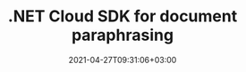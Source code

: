 ---
############################# Static ############################
layout: "product"
date: 2021-04-27T09:31:06+03:00
draft: false

product: "Rewriter"
product_tag: "rewriter"
platform: ".NET"
platform_tag: "net"

############################# Head ############################
head_title: "Paraphrase texts and documents in your .NET applications"
head_description: "Create .NET applications based on GroupDocs.Rewriter API focusing on business logic rather than the technical details."

############################# Header ############################
title: ".NET Cloud SDK for document paraphrasing"
description: "Create .NET applications based on GroupDocs.Rewriter API focusing on business logic rather than the technical details."
button:
    enable: true

############################# SubMenu ############################
submenu:
    enable: true
    
    left:
        img_alt: "GroupDocs.Rewriter Cloud SDK for .NET"
        image: "/sdk/272x272/groupdocs_rewriter-for-net.png"
        product: "GroupDocs.Rewriter"
        platform: ".NET"

    middle:
        button:
            # button loop
            - link: "#overview"
              text: "Overview"

            # button loop
            - link: "#features"
              text: "Features"


            # button loop
            - link: "https://docs.groupdocs.cloud/rewriter/release-notes/"
              text: "Release Notes"

            # button loop
            - link: "https://purchase.groupdocs.cloud/pricing"
              text: "Pricing"

    right:
        link_download: "https://github.com/groupdocs-rewriter-cloud/"
        link_learn: "https://docs.groupdocs.cloud/rewriter/"
        link_buy: "https://purchase.groupdocs.cloud/buy"

############################# Overview ############################
overview:
    enable: true
    content: |
      GroupDocs.Rewriter is an easy-to-use and versatile online service for rephrasing the texts with full preservation of the meaning. Its advanced AI reads and understands the text and then rephrases it in various wordings, providing a plagiarism-free result without losing the original meaning. While the background process is very complex and resource-intensive, you do not have to worry about formulas, machine learning, and load – our cloud services do all the work.

      This SDK greatly simplifies the interaction of .NET code with GroupDocs.Rewriter Cloud services, allowing you to focus on business logic rather than the technical details. It handles all the routine operations such as establishing connections, sending API requests, and parsing responses, wrapping all these tasks into a few simple methods that can be used in any .NET application. The .NET SDK, demo applications, documentation, and examples are open source distributed under the MIT license. You can use them for any purpose and change any part of the code.
    tabs:
      enable: true
      
      ## TAB ONE ##
      tab_one:
        description: |
          Main capabilities of GroupDocs.Rewriter Cloud
      
        left:
          enable: true
          icon: "fas fa-crop"
          title: "Supported content"
          content: |
            * Plain text
            * Microsoft Office
            * OpenOffice
            * PDF
        right:
          enable: true
          icon: "fas fa-file-alt"
          title: "Supported languages"
          content: |
            * Arabic
            * English
            * Russian
            * Ukrainian
      
      ## TAB TWO ##
      tab_two:
        description: |
          GroupDocs.Rewriter Cloud supports most popular document formats

        left:
          enable: true
          table:
            # table loop
            - title: "Office documents"
              content: |
                * **Microsoft Word**
                * **OpenDocument**
                * **RTF**
                
        right:
          enable: true
          table:
            # table loop
            - title: "Other formats"
              content: |
                * **PDF**
                * **TXT**

        


      ## TAB THREE ##
      tab_three:
        description: |
          GroupDocs.Rewriter Cloud for .NET works on any device or platform with Internet connection
      
        left:
          enable: true
          table:
            # table loop
            - icon: "fab fa-windows"
              title: "Operating Systems"
              content: |
                * Microsoft Windows Desktop
                * Microsoft Windows Server
                * Linux
                * MacOS

            # table loop
            - icon: "fas fa-code"
              title: "Supported Frameworks"
              content: |
                * Java 7 (1.7) and above

        right:
          enable: true
          table:
            # table loop
            - icon: "fas fa-cogs"
              title: "Development Environments"
              content: |
                * NetBeans
                * IntelliJ IDEA
                * Eclipse
            # table loop
            - icon: "fas fa-tools"
              title: "Build Automation Tool"
              content: |
                * Maven

############################# Features ############################
features:
    enable: true
    title: "Advanced Document Rewriting REST API Features"

    feature:
      # feature loop
      # feature loop
      - icon: "fas fa-language"
        content: "Creates unique content while fully preserving the original message"

      # feature loop
      - icon: "fas fa-file"
        content: "Supports Microsoft Office, OpenOffice and PDF documents without additional software"

      # feature loop
      - icon: "fas fa-random"
        content: "Converts paraphrased documents to different formats"
      
      # feature loop
      - icon: "fas fa-link"
        content: "Processes files from URLs and public repositories"
        
      # feature loop
      - icon: "fas fa-mobile"
        content: "Works on any device and platform, including smartphones"
        
      # feature loop
      - icon: "fas fa-list"
        content: "API explorer based on Swagger collection"
            
    more_feature:
      # more_feature_loop
      - title: "Quick start with document rewriting REST API"
        content: "GroupDocs.Rewriter Cloud API for .NET comes with detailed developer guides and live code examples for all major programming languages to start working with paraphrasing features in no time. Simply create a free account at GroupDocs Cloud, get APP SID & Key information to communicate with GroupDocs Cloud API and you are ready to use the SDK."

      # more_feature_loop
      - title: "Rewrite Word document - .NET"
        content: |
          
          
          ```cs
            //Get your App SID, App Key and Storage Name at https://dashboard.groupdocs.cloud (free registration is required).

            public FileResponse RewriteDocument(Configuration conf)
            {    
                string name = "test.docx";
                string folder = "";
                string language = "en";
                string format = "docx";
                string storage = "First Storage";
                string saveFile = "translation.docx";
                string savePath = "";
                
                RewriterApi api = new RewriterApi(conf);
                RewriteDocumentRequest request = api.CreateDocumentRequest(name, folder, language, format, storage, saveFile, savePath, masters, elements);
                FileResponse response = api.RunRewritingTask(request);
                return response;
            }
          ```
      # more_feature_loop
      - title: "Any language, platform and storage service provider"
        content: "GroupDocs.Rewriter Cloud is a REST API that can easily be integrated with any language or platform, capable to manage HTTP requests and responses. It supports all popular cloud storage services such as Google Cloud, Drive, DropBox and Amazon S3 to interact without any dependencies."

      # more_feature_loop
      - title: "Rewrite plain text - .NET"
        content: |
          
          
          ```cs
            //Get your App SID, App Key and Storage Name at https://dashboard.groupdocs.cloud (free registration is required).

            public TextResponse TranslateText(Configuration conf)
            {
                string language = "en";
                string text = "The client’s mission is to make the world a healthier place and to make traveling and visiting public places safer and more comfortable for people.";
                
                RewriterApi api = new RewriterApi(conf);
                RewriteTextRequest request = api.CreateTextRequest(language, text);
                TextResponse response = api.RunRewritingTextTask(request);
                return response;
            }
          ```
      # more_feature_loop
      - title: "Security and Authentication"
        content: "The GroupDocs.Rewriter Cloud API is SSL secured and the authentication requests require a signature and AppSID query parameters or OAuth 2.0 authorization header."
      

############################# Support ############################
support:
    enable: true

############################# Solutions ############################
solutions:
    enable: true
    title: "GroupDocs.Rewriter Cloud offers SDKs for popular programming languages and platforms:"

    solution:
        # solution loop
        - img_alt: "GroupDocs.Rewriter Cloud SDK for cURL"
          image: "/sdk/272x272/groupdocs_rewriter-for-curl.png"
          product: "GroupDocs.Rewriter"
          platform: "cURL"
          link: "/rewriter/curl/"

        # solution loop
        - img_alt: "GroupDocs.Rewriter Cloud SDK for .NET"
          image: "/sdk/272x272/groupdocs_rewriter-for-net.png"
          product: "GroupDocs.Rewriter"
          platform: ".NET"
          link: "/rewriter/net/"

        # solution loop
        - img_alt: "GroupDocs.Rewriter Cloud SDK for Python"
          image: "/sdk/272x272/groupdocs_rewriter-for-python.png"
          product: "GroupDocs.Rewriter"
          platform: "Python"
          link: "/rewriter/python/"

    

     

        

############################# Back to top ###############################
back_to_top:
  enable: true
---